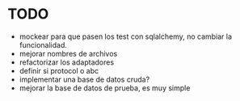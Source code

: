 # TODO

- mockear para que pasen los test con sqlalchemy, no cambiar la funcionalidad.
- mejorar nombres de archivos
- refactorizar los adaptadores
- definir si protocol o abc
- implementar una base de datos cruda?
- mejorar la base de datos de prueba, es muy simple
